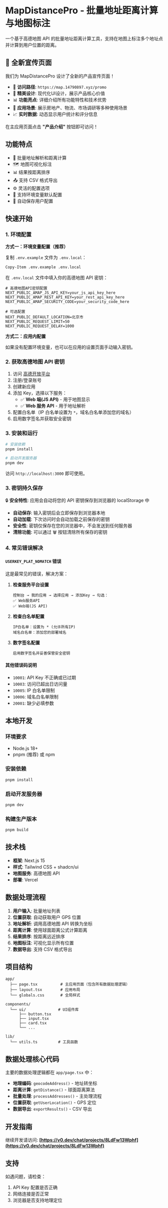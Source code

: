 # MapDistancePro - 批量地址距离计算与地图标注

一个基于高德地图 API 的批量地址距离计算工具，支持在地图上标注多个地址点并计算到用户位置的距离。

## 📢 全新宣传页面

我们为 MapDistancePro 设计了全新的产品宣传页面！

- 🌟 **访问路径**: `https://map.14790897.xyz/promo`
- 🎨 **精美设计**: 现代化UI设计，展示产品核心价值
- 📊 **功能亮点**: 详细介绍所有功能特性和技术优势
- 🎯 **应用场景**: 展示房地产、物流、市场调研等多种使用场景
- 📈 **实时数据**: 动态显示用户统计和评分信息

在主应用页面点击 **"产品介绍"** 按钮即可访问！

## 功能特点

- 📍 批量地址解析和距离计算
- 🗺️ 地图可视化标注
- 📊 结果按距离排序
- 📤 支持 CSV 格式导出
- ⚙️ 灵活的配置选项
- 🔐 支持环境变量默认配置
- 💾 自动保存用户配置

## 快速开始

### 1. 环境配置

**方式一：环境变量配置（推荐）**

复制 `.env.example` 文件为 `.env.local`：

```bash
Copy-Item .env.example .env.local
```

在 `.env.local` 文件中填入你的高德地图 API 密钥：

```env
# 高德地图API密钥配置
NEXT_PUBLIC_AMAP_JS_API_KEY=your_js_api_key_here
NEXT_PUBLIC_AMAP_REST_API_KEY=your_rest_api_key_here
NEXT_PUBLIC_AMAP_SECURITY_CODE=your_security_code_here

# 可选配置
NEXT_PUBLIC_DEFAULT_LOCATION=北京市
NEXT_PUBLIC_REQUEST_LIMIT=50
NEXT_PUBLIC_REQUEST_DELAY=1000
```

**方式二：应用内配置**

如果没有配置环境变量，也可以在应用的设置页面手动输入密钥。

### 2. 获取高德地图 API 密钥

1. 访问 [高德开放平台](https://console.amap.com/)
2. 注册/登录账号
3. 创建新应用
4. 添加 Key，选择以下服务：
   - ✅ **Web 端(JS API)** - 用于地图显示
   - ✅ **Web 服务 API** - 用于地址解析
5. 配置白名单（IP 白名单设置为 `*`，域名白名单添加您的域名）
6. 启用数字签名并获取安全密钥

### 3. 安装和运行

```bash
# 安装依赖
pnpm install

# 启动开发服务器
pnpm dev
```

访问 `http://localhost:3000` 即可使用。

### 3. 密钥持久保存

🔒 **安全特性**: 应用会自动将您的 API 密钥保存到浏览器的 localStorage 中

- **自动保存**: 输入密钥后会立即保存到浏览器本地
- **自动加载**: 下次访问时会自动加载之前保存的密钥
- **安全性**: 密钥仅保存在您的浏览器中，不会发送到任何服务器
- **清除功能**: 可以通过 🗑️ 按钮清除所有保存的密钥

### 4. 常见错误解决

#### `USERKEY_PLAT_NOMATCH` 错误

这是最常见的错误，解决方案：

1. **检查服务平台设置**

   ```
   控制台 → 我的应用 → 选择应用 → 添加Key → 勾选：
   ✅ Web服务API
   ✅ Web端(JS API)
   ```

2. **检查白名单配置**

   ```
   IP白名单：设置为 * (允许所有IP)
   域名白名单：添加您的部署域名
   ```

3. **数字签名配置**
   ```
   启用数字签名并妥善保管安全密钥
   ```

#### 其他错误码说明

- `10001`: API Key 不正确或已过期
- `10003`: 访问已超出日访问量
- `10005`: IP 白名单限制
- `10006`: 域名白名单限制
- `20001`: 缺少必填参数

## 本地开发

### 环境要求

- Node.js 18+
- pnpm (推荐) 或 npm

### 安装依赖

```bash
pnpm install
```

### 启动开发服务器

```bash
pnpm dev
```

### 构建生产版本

```bash
pnpm build
```

## 技术栈

- **框架**: Next.js 15
- **样式**: Tailwind CSS + shadcn/ui
- **地图服务**: 高德地图 API
- **部署**: Vercel

## 数据处理流程

1. **用户输入**: 批量地址列表
2. **位置获取**: 自动获取用户 GPS 位置
3. **地址解析**: 调用高德地图 API 转换为坐标
4. **距离计算**: 使用球面距离公式计算距离
5. **结果排序**: 按距离远近排序
6. **地图标注**: 可视化显示所有位置
7. **数据导出**: 支持 CSV 格式导出

## 项目结构

```
app/
  ├── page.tsx          # 主应用页面（包含所有数据处理逻辑）
  ├── layout.tsx        # 应用布局
  └── globals.css       # 全局样式

components/
  └── ui/              # UI组件库
      ├── button.tsx
      ├── input.tsx
      ├── card.tsx
      └── ...

lib/
  └── utils.ts         # 工具函数
```

## 数据处理核心代码

主要的数据处理逻辑都在 `app/page.tsx` 中：

- **地理编码**: `geocodeAddress()` - 地址转坐标
- **距离计算**: `getDistance()` - 球面距离算法
- **批量处理**: `processAddresses()` - 主处理流程
- **位置获取**: `getUserLocation()` - GPS 定位
- **数据导出**: `exportResults()` - CSV 导出

## 开发指南

继续开发请访问: **[https://v0.dev/chat/projects/8LdFw13Wphf](https://v0.dev/chat/projects/8LdFw13Wphf)**

## 支持

如遇问题，请检查：

1. API Key 配置是否正确
2. 网络连接是否正常
3. 浏览器是否支持地理定位

